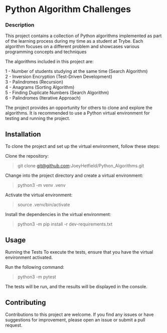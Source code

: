 # Python Algorithm Challenges

### Description
This project contains a collection of Python algorithms implemented as part of the learning process during my time as a student at Trybe. Each algorithm focuses on a different problem and showcases various programming concepts and techniques

The algorithms included in this project are:

1 - Number of students studying at the same time (Search Algorithm)  
2 - Inversion Encryption (Test-Driven Development)  
3 - Palindromes (Recursion)  
4 - Anagrams (Sorting Algorithm)  
5 - Finding Duplicate Numbers (Search Algorithm)  
6 - Palindromes (Iterative Approach)  

The project provides an opportunity for others to clone and explore the algorithms. It is recommended to use a Python virtual environment for testing and running the project.

## Installation
To clone the project and set up the virtual environment, follow these steps:

Clone the repository:

>   git clone git@github.com:JoeyHetfield/Python_Algorithms.git

Change into the project directory and create a virtual environment:

>  python3 -m venv .venv
>  
Activate the virtual environment:

> source .venv/bin/activate


Install the dependencies in the virtual environment:


> python3 -m pip install -r dev-requirements.txt


## Usage
Running the Tests
To execute the tests, ensure that you have the virtual environment activated.

Run the following command:

> python3 -m pytest
> 
The tests will be run, and the results will be displayed in the console.

## Contributing
Contributions to this project are welcome. If you find any issues or have suggestions for improvement, please open an issue or submit a pull request.
